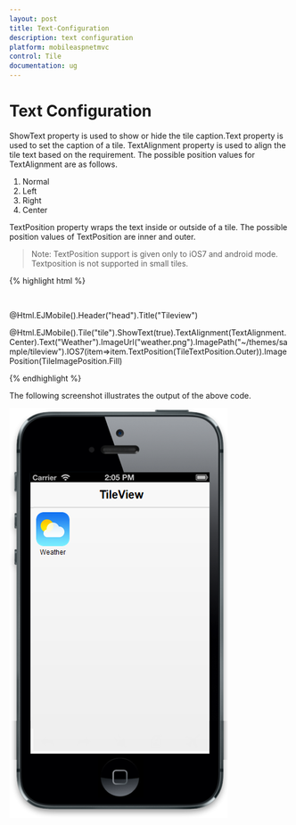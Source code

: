```yaml
---
layout: post
title: Text-Configuration
description: text configuration
platform: mobileaspnetmvc
control: Tile
documentation: ug
---
```


# Text Configuration

ShowText property is used to show or hide the tile caption.Text property is used to set the caption of a tile. TextAlignment property is used to align the tile text based on the requirement. The possible position values for TextAlignment are as follows.

1. Normal 
2. Left
3. Right
4. Center

TextPosition property wraps the text inside or outside of a tile. The possible position values of TextPosition are inner and outer.

> Note: TextPosition support is given only to iOS7 and android mode. Textposition is not supported in small tiles.

{% highlight html %}

<div style="margin-top:45px;">

@Html.EJMobile().Header("head").Title("Tileview")

@Html.EJMobile().Tile("tile").ShowText(true).TextAlignment(TextAlignment.Center).Text("Weather").ImageUrl("weather.png").ImagePath("~/themes/sample/tileview").IOS7(item=>item.TextPosition(TileTextPosition.Outer)).ImagePosition(TileImagePosition.Fill)

</div>

{% endhighlight %}

The following screenshot illustrates the output of the above code.

![C:/Users/labuser/AppData/Roaming/Skype/My Skype Received Files/tiletextchanges.png](Text-Configuration_images/Text-Configuration_img1.png)



